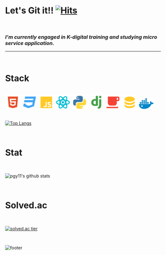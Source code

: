 # Let's Git it!! [![Hits](https://hits.seeyoufarm.com/api/count/incr/badge.svg?url=https%3A%2F%2Fgithub.com%2Fpgy11%2Fhit-counter&count_bg=%2379C83D&title_bg=%23555555&icon=&icon_color=%23E7E7E7&title=hits&edge_flat=false)](https://hits.seeyoufarm.com)

<!--
**pgy11/pgy11** is a ✨ _special_ ✨ repository because its `README.md` (this file) appears on your GitHub profile.
-->
<br/>

<h3>
  <em>
    I'm currently engaged in K-digital training and studying micro service application.<br/>
  </em>
</h3>

---
<br/>

# Stack
<br/>

<div>
<img src='./icon/html.svg' width='50'/>
<img src='./icon/css.svg' width='50'/>
<img src='./icon/javascript.svg' width='50'/>
<img src='./icon/react.svg' width='50'/>
<img src='./icon/python.svg' width='50'/>
<img src='./icon/django.svg' width='50'/>
<img src='./icon/java.svg' width='50'/>
<img src='./icon/database.svg' width='50'/>
<img src='./icon/docker.svg' width='50'/>
</div>
<br/>

[![Top Langs](https://github-readme-stats.vercel.app/api/top-langs/?username=pgy11&layout=compact&hide=jupyter%20notebook,&theme=algolia)](https://github.com/anuraghazra/github-readme-stats)

<br/>

# Stat
<br/>

![pgy11's github stats](https://github-readme-stats.vercel.app/api?username=pgy11&show_icons=true&theme=algolia)

<br/>

# Solved.ac
<br/>

[![solved.ac tier](http://mazassumnida.wtf/api/generate_badge?boj=algorithm_beginner)](https://solved.ac/algorithm_beginner)

<br/>

![footer](https://capsule-render.vercel.app/api?type=wave&color=gradient&height=150&section=footer)